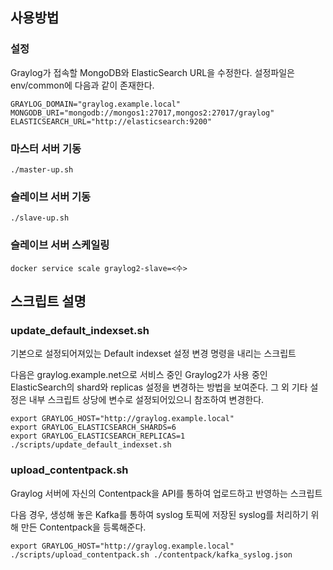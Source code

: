 
## 사용방법
### 설정
Graylog가 접속할 MongoDB와 ElasticSearch URL을 수정한다.
설정파일은 env/common에 다음과 같이 존재한다.

```
GRAYLOG_DOMAIN="graylog.example.local"
MONGODB_URI="mongodb://mongos1:27017,mongos2:27017/graylog"
ELASTICSEARCH_URL="http://elasticsearch:9200"
```

### 마스터 서버 기동
```
./master-up.sh
```

### 슬레이브 서버 기동
```
./slave-up.sh
```

### 슬레이브 서버 스케일링
```
docker service scale graylog2-slave=<수>
```

## 스크립트 설명
### update_default_indexset.sh
기본으로 설정되어져있는 Default indexset 설정 변경 명령을 내리는 스크립트

다음은 graylog.example.net으로 서비스 중인 Graylog2가 사용 중인 ElasticSearch의 shard와 replicas 설정을 변경하는 방법을 보여준다.
그 외 기타 설정은 내부 스크립트 상당에 변수로 설정되어있으니 참조하여 변경한다.
```
export GRAYLOG_HOST="http://graylog.example.local"  
export GRAYLOG_ELASTICSEARCH_SHARDS=6 
export GRAYLOG_ELASTICSEARCH_REPLICAS=1 
./scripts/update_default_indexset.sh
```
### upload_contentpack.sh
Graylog 서버에 자신의 Contentpack을 API를 통하여 업로드하고 반영하는 스크립트

다음 경우, 생성해 놓은 Kafka를 통하여 syslog 토픽에 저장된 syslog를 처리하기 위해 만든 Contentpack을 등록해준다.
```
export GRAYLOG_HOST="http://graylog.example.local"  
./scripts/upload_contentpack.sh ./contentpack/kafka_syslog.json
```
